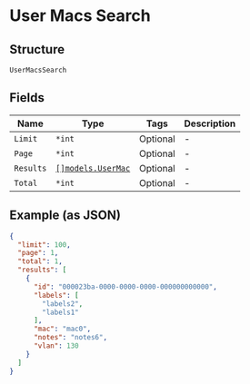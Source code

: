
# User Macs Search

## Structure

`UserMacsSearch`

## Fields

| Name | Type | Tags | Description |
|  --- | --- | --- | --- |
| `Limit` | `*int` | Optional | - |
| `Page` | `*int` | Optional | - |
| `Results` | [`[]models.UserMac`](../../doc/models/user-mac.md) | Optional | - |
| `Total` | `*int` | Optional | - |

## Example (as JSON)

```json
{
  "limit": 100,
  "page": 1,
  "total": 1,
  "results": [
    {
      "id": "000023ba-0000-0000-0000-000000000000",
      "labels": [
        "labels2",
        "labels1"
      ],
      "mac": "mac0",
      "notes": "notes6",
      "vlan": 130
    }
  ]
}
```

